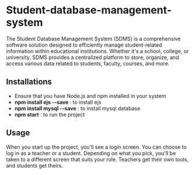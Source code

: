 # Student-database-management-system
The Student Database Management System (SDMS) is a comprehensive software solution designed to efficiently manage student-related information within educational institutions. Whether it's a school, college, or university, SDMS provides a centralized platform to store, organize, and access various data related to students, faculty, courses, and more.
## Installations
- Ensure that you have Node.js and npm installed in your system
- **npm install ejs --save** : to install ejs
- **npm install mysql --save** : to install mysql database
- **npm start** : to run the project
## Usage
 When you start up the project, you'll see a login screen. You can choose to log in as a teacher or a student. Depending on what you pick, you'll be taken to a different screen that suits your role. Teachers get their own tools, and students get theirs. 
